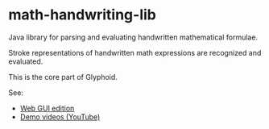 # math-handwriting-lib
Java library for parsing and evaluating handwritten mathematical formulae. 

Stroke representations of handwritten math expressions are recognized and evaluated. 

This is the core part of Glyphoid.

See:
* [Web GUI edition](http://scai.io/glyphoid/)
* [Demo videos (YouTube)](https://www.youtube.com/watch?v=9LFmDcpyZ0w&list=PLcUSYoM0otQi4qCaO5uzluG8ww69kgepc)

